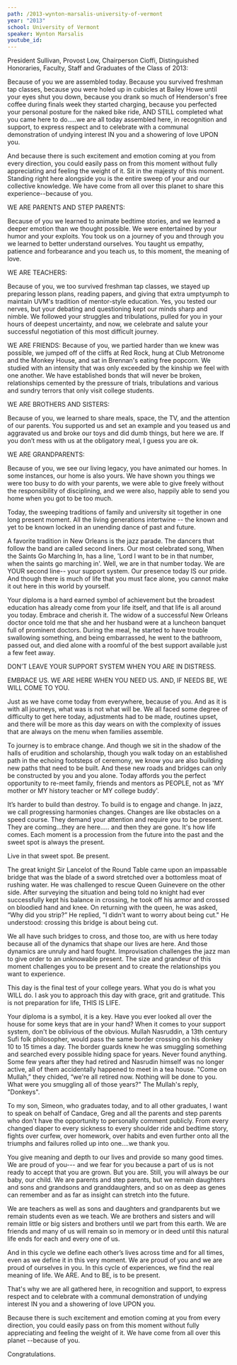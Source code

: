 ```yaml
---
path: /2013-wynton-marsalis-university-of-vermont
year: "2013"
school: University of Vermont
speaker: Wynton Marsalis
youtube_id: 
---
```


President Sullivan, Provost Low, Chairperson Cioffi, Distinguished Honoraries, Faculty, Staff and Graduates of the Class of 2013:

Because of you we are assembled today. Because you survived freshman tap classes, because you were holed up in cubicles at Bailey Howe until your eyes shut you down, because you drank so much of Henderson's free coffee during finals week they started charging, because you perfected your personal posture for the naked bike ride, AND STILL completed what you came here to do.....we are all today assembled here, in recognition and support, to express respect and to celebrate with a communal demonstration of undying interest IN you and a showering of love UPON you.

And because there is such excitement and emotion coming at you from every direction, you could easily pass on from this moment without fully appreciating and feeling the weight of it. Sit in the majesty of this moment. Standing right here alongside you is the entire sweep of your and our collective knowledge. We have come from all over this planet to share this experience--because of you.

WE ARE PARENTS AND STEP PARENTS:

Because of you we learned to animate bedtime stories, and we learned a deeper emotion than we thought possible. We were entertained by your humor and your exploits. You took us on a journey of you and through you we learned to better understand ourselves. You taught us empathy, patience and forbearance and you teach us, to this moment, the meaning of love.

WE ARE TEACHERS:

Because of you, we too survived freshman tap classes, we stayed up preparing lesson plans, reading papers, and giving that extra umptyumph to maintain UVM's tradition of mentor-style education. Yes, you tested our nerves, but your debating and questioning kept our minds sharp and nimble. We followed your struggles and tribulations, pulled for you in your hours of deepest uncertainty, and now, we celebrate and salute your successful negotiation of this most difficult journey. 

WE ARE FRIENDS:
Because of you, we partied harder than we knew was possible, we jumped off of the cliffs at Red Rock, hung at Club Metronome and the Monkey House, and sat in Brennan's eating free popcorn. We studied with an intensity that was only exceeded by the kinship we feel with one another. We have established bonds that will never be broken, relationships cemented by the pressure of trials, tribulations and various and sundry terrors that only visit college students.

WE ARE BROTHERS AND SISTERS:

Because of you, we learned to share meals, space, the TV, and the attention of our parents. You supported us and set an example and you teased us and aggravated us and broke our toys and did dumb things, but here we are. If you don’t mess with us at the obligatory meal, I guess you are ok.

WE ARE GRANDPARENTS:

Because of you, we see our living legacy, you have animated our homes. In some instances, our home is also yours. We have shown you things we were too busy to do with your parents, we were able to give freely without the responsibility of disciplining, and we were also, happily able to send you home when you got to be too much.

Today, the sweeping traditions of family and university sit together in one long present moment. All the living generations intertwine -- the known and yet to be known locked in an unending dance of past and future. 

A favorite tradition in New Orleans is the jazz parade. The dancers that follow the band are called second liners. Our most celebrated song, When the Saints Go Marching In, has a line, 'Lord I want to be in that number, when the saints go marching in'. Well, we are in that number today. We are YOUR second line-- your support system. Our presence today IS our pride. And though there is much of life that you must face alone, you cannot make it out here in this world by yourself.

Your diploma is a hard earned symbol of achievement but the broadest education has already come from your life itself, and that life is all around you today. Embrace and cherish it. The widow of a successful New Orleans doctor once told me that she and her husband were at a luncheon banquet full of prominent doctors. During the meal, he started to have trouble swallowing something, and being embarrassed, he went to the bathroom, passed out, and died alone with a roomful of the best support available just a few feet away.

DON’T LEAVE YOUR SUPPORT SYSTEM WHEN YOU ARE IN DISTRESS.

EMBRACE US. WE ARE HERE WHEN YOU NEED US. AND, IF NEEDS BE, WE WILL COME TO YOU.

Just as we have come today from everywhere, because of you. And as it is with all journeys, what was is not what will be. We all faced some degree of difficulty to get here today, adjustments had to be made, routines upset, and there will be more as this day wears on with the complexity of issues that are always on the menu when families assemble.

To journey is to embrace change. And though we sit in the shadow of the halls of erudition and scholarship, though you walk today on an established path in the echoing footsteps of ceremony, we know you are also building new paths that need to be built. And these new roads and bridges can only be constructed by you and you alone. Today affords you the perfect opportunity to re-meet family, friends and mentors as PEOPLE, not as 'MY mother or MY history teacher or MY college buddy'.

It’s harder to build than destroy. To build is to engage and change. In jazz, we call progressing harmonies changes. Changes are like obstacles on a speed course. They demand your attention and require you to be present. They are coming...they are here..... and then they are gone. It's how life comes. Each moment is a procession from the future into the past and the sweet spot is always the present.

Live in that sweet spot. Be present.

The great knight Sir Lancelot of the Round Table came upon an impassable bridge that was the blade of a sword stretched over a bottomless moat of rushing water. He was challenged to rescue Queen Guinevere on the other side. After surveying the situation and being told no knight had ever successfully kept his balance in crossing, he took off his armor and crossed on bloodied hand and knee. On returning with the queen, he was asked, “Why did you strip?” He replied, "I didn't want to worry about being cut." He understood: crossing this bridge is about being cut.

We all have such bridges to cross, and those too, are with us here today because all of the dynamics that shape our lives are here. And those dynamics are unruly and hard fought. Improvisation challenges the jazz man to give order to an unknowable present. The size and grandeur of this moment challenges you to be present and to create the relationships you want to experience.

This day is the final test of your college years. What you do is what you WILL do. I ask you to approach this day with grace, grit and gratitude. This is not preparation for life, THIS IS LIFE.

Your diploma is a symbol, it is a key. Have you ever looked all over the house for some keys that are in your hand? When it comes to your support system, don't be oblivious of the obvious. Mullah Nasruddin, a 13th century Sufi folk philosopher, would pass the same border crossing on his donkey 10 to 15 times a day. The border guards knew he was smuggling something and searched every possible hiding space for years. Never found anything. Some few years after they had retired and Nasrudin himself was no longer active, all of them accidentally happened to meet in a tea house. "Come on Mullah,” they chided, “we're all retired now. Nothing will be done to you. What were you smuggling all of those years?" The Mullah's reply, "Donkeys".

To my son, Simeon, who graduates today, and to all other graduates, I want to speak on behalf of Candace, Greg and all the parents and step parents who don't have the opportunity to personally comment publicly. From every changed diaper to every sickness to every shoulder ride and bedtime story, fights over curfew, over homework, over habits and even further onto all the triumphs and failures rolled up into one....we thank you.

You give meaning and depth to our lives and provide so many good times. We are proud of you--- and we fear for you because a part of us is not ready to accept that you are grown. But you are. Still, you will always be our baby, our child. We are parents and step parents, but we remain daughters and sons and grandsons and granddaughters, and so on as deep as genes can remember and as far as insight can stretch into the future.

We are teachers as well as sons and daughters and grandparents but we remain students even as we teach. We are brothers and sisters and will remain little or big sisters and brothers until we part from this earth. We are friends and many of us will remain so in memory or in deed until this natural life ends for each and every one of us.

And in this cycle we define each other’s lives across time and for all times, even as we define it in this very moment. We are proud of you and we are proud of ourselves in you. In this cycle of experiences, we find the real meaning of life. We ARE. And to BE, is to be present.

That's why we are all gathered here, in recognition and support, to express respect and to celebrate with a communal demonstration of undying interest IN you and a showering of love UPON you.

Because there is such excitement and emotion coming at you from every direction, you could easily pass on from this moment without fully appreciating and feeling the weight of it. We have come from all over this planet --because of you.

Congratulations. 